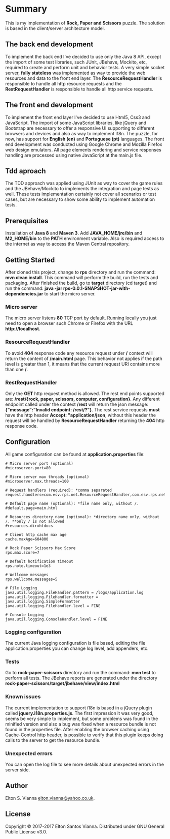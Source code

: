 # Summary

This is my implementation of **Rock, Paper and Scissors** puzzle. The solution is based in the client/server architecture model.

## The back end development

To implement the back end I've decided to use only the Java 8 API, except the import of some test libraries, such JUnit, JBehave, Mockito, etc, required to create and perform unit and behavior tests. A very simple socket server, **fully stateless** was implemented as way to provide the web resources and data to the front end layer. The **ResourceRequestHandler** is responsible to handle all http resource requests and the **RestRequestHandler** is responsible to handle all http service requests.

## The front end development

To implement the front end layer I've decided to use Html5, Css3 and JavaScript. The import of some JavaScript libraries, like jQuery and Bootstrap are necessary to offer a responsive UI supporting to different browsers and devices and also as way to implement i18n. The puzzle, for now, has support for **English (en)** and **Portuguese (pt)** languages. The front end development was conducted using Google Chrome and Mozilla Firefox web design emulators. All page elements rendering and service responses handling are processed using native JavaScript at the main.js file.

## Tdd aproach

The TDD approach was applied using JUnit as way to cover the game rules and the JBehave/Mockito to implements the integration and page tests as well. These tests implementation certainly not cover all scenarios or test cases, but are necessary to show some ability to implement automation tests.

## Prerequisites

Installation of **Java 8** and **Maven 3**. Add **JAVA_HOME/jre/bin** and **M2_HOME/bin** to the **PATH** environment variable. Also is required access to the internet as way to access the Maven Central repository.

## Getting Started

After cloned this project, change to **rps** directory and run the command: **mvn clean install**. This command will perform the build, run the tests and packaging. After finished the build,
go to **target** directory (cd target) and run the command: **java -jar rps-0.0.1-SNAPSHOT-jar-with-dependencies.jar** to start the micro server.

### Micro server

 The micro server listens **80** TCP port by default. Running locally you just need to open a browser such Chrome or Firefox with the URL **http://localhost**.
 
### ResourceRequestHandler

To avoid **404** response code any resource request under **/** context will return the content of **/main.html** page. This behavior not applies if the path level is greater than 1, it means that the current request URI contains more than one **/**.

### RestRequestHandler
Only the **GET** http request method is allowed. The rest end points supported are: **/rest/{rock, paper, scissors, computer, configuration}**. Any different endpoint called under the context **/rest** will return the json message: **{"message":"Invalid endpoint: /rest/?"}**. The rest service requests **must** have the http header **Accept: "application/json**, without this header the request will be handled by **ResourceRequestHandler** returning the **404** http response code.

## Configuration

All game configuration can be found at **application.properties** file:
````
# Micro server port (optional)
#microserver.port=80

# Micro server max threads (optional)
#microserver.max.threads=100

# Request handlers (required): *comma separated
request.handlers=com.esv.rps.net.ResourceRequestHandler,com.esv.rps.net.RestRequestHandler

# Default page name (optional): *file name only, without /.
#default.page=main.html

# Resources directory name (optional): *directory name only, without /. **only / is not allowed
#resources.dir=htdocs

# Client http cache max age
cache.maxAge=604800

# Rock Paper Scissors Max Score
rps.max.score=7

# Default hotification timeout
rps.note.timeout=1e3

# Wellcome messages
rps.wellcome.messages=5

# File Logging
java.util.logging.FileHandler.pattern = /logs/application.log
java.util.logging.FileHandler.formatter = java.util.logging.SimpleFormatter
java.util.logging.FileHandler.level = FINE

# Console Logging
java.util.logging.ConsoleHandler.level = FINE
````

### Logging configuration

The current Java logging configuration is file based, editing the file application.properties you can change log level, add appenders, etc.

### Tests

Go to **rock-paper-scissors** directory and run the command: **mvn test** to perform all tests. The JBehave reports are generated under the directory **rock-paper-scissors/target/jbehave/view/index.html**

### Known issues

The current implementation to support i18n is based in a jQuery plugin called **jquery.i18n.properties.js**. The first impression it was very good, seems be very simple to implement, but some problems was found in the minified version and also a bug was fixed when a resource bundle is not found in the properties file. After enabling the browser caching using Cache-Control http header, 
is possible to verify that this plugin keeps doing calls to the server to get the resource bundle.

### Unexpected errors

You can open the log file to see more details about unexpected errors in the server side.

## Author

Elton S. Vianna <elton.vianna@yahoo.co.uk>.

## License

Copyright © 2017-2017 Elton Santos Vianna. Distributed under GNU General Public License v3.0.
